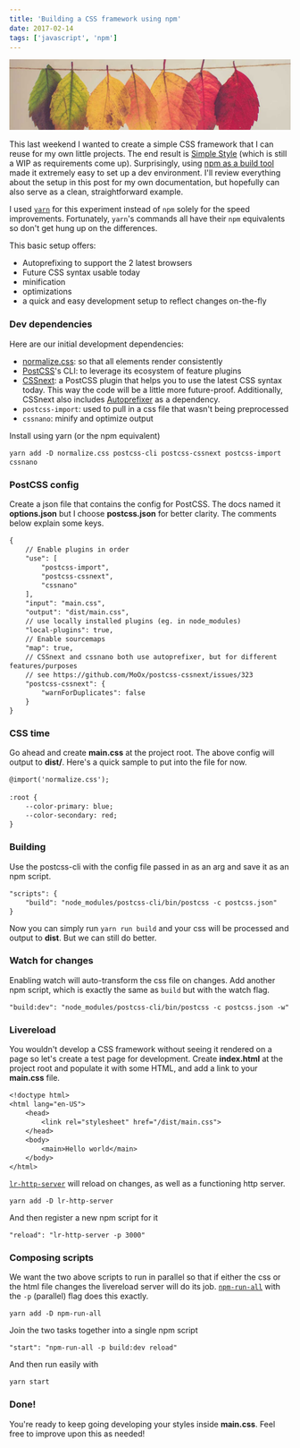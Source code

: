 ```yaml
---
title: 'Building a CSS framework using npm'
date: 2017-02-14
tags: ['javascript', 'npm']
---
```


!["Leaves"](./leaves.jpg)

This last weekend I wanted to create a simple CSS framework that I can reuse for my own little projects. The end result is [Simple Style](https://github.com/filoxo/simple-style) (which is still a WIP as requirements come up). Surprisingly, using [npm as a build tool](https://medium.com/@dabit3/introduction-to-using-npm-as-a-build-tool-b41076f488b0#.5w4loc8uy) made it extremely easy to set up a dev environment. I'll review everything about the setup in this post for my own documentation, but hopefully can also serve as a clean, straightforward example.

I used [`yarn`](https://yarnpkg.com/en/) for this experiment instead of `npm` solely for the speed improvements. Fortunately, `yarn`'s commands all have their `npm` equivalents so don't get hung up on the differences.

This basic setup offers:

- Autoprefixing to support the 2 latest browsers
- Future CSS syntax usable today
- minification
- optimizations
- a quick and easy development setup to reflect changes on-the-fly

### Dev dependencies

Here are our initial development dependencies:

- [normalize.css](https://necolas.github.io/normalize.css/): so that all elements render consistently
- [PostCSS](https://github.com/postcss/postcss)'s CLI: to leverage its ecosystem of feature plugins
- [CSSnext](http://cssnext.io/): a PostCSS plugin that helps you to use the latest CSS syntax today. This way the code will be a little more future-proof. Additionally, CSSnext also includes [Autoprefixer](https://github.com/postcss/autoprefixer) as a dependency.
- `postcss-import`: used to pull in a css file that wasn't being preprocessed
- `cssnano`: minify and optimize output

Install using yarn (or the npm equivalent)

    yarn add -D normalize.css postcss-cli postcss-cssnext postcss-import cssnano

### PostCSS config

Create a json file that contains the config for PostCSS. The docs named it **options.json** but I choose **postcss.json** for better clarity. The comments below explain some keys.

    {
        // Enable plugins in order
        "use": [
            "postcss-import",
            "postcss-cssnext",
            "cssnano"
        ],
        "input": "main.css",
        "output": "dist/main.css",
        // use locally installed plugins (eg. in node_modules)
        "local-plugins": true,
        // Enable sourcemaps
        "map": true,
        // CSSnext and cssnano both use autoprefixer, but for different features/purposes
        // see https://github.com/MoOx/postcss-cssnext/issues/323
        "postcss-cssnext": {
            "warnForDuplicates": false
        }
    }

### CSS time

Go ahead and create **main.css** at the project root. The above config will output to **dist/**. Here's a quick sample to put into the file for now.

    @import('normalize.css');

    :root {
        --color-primary: blue;
        --color-secondary: red;
    }

### Building

Use the postcss-cli with the config file passed in as an arg and save it as an npm script.

    "scripts": {
        "build": "node_modules/postcss-cli/bin/postcss -c postcss.json"
    }

Now you can simply run `yarn run build` and your css will be processed and output to **dist**. But we can still do better.

### Watch for changes

Enabling watch will auto-transform the css file on changes. Add another npm script, which is exactly the same as `build` but with the watch flag.

    "build:dev": "node_modules/postcss-cli/bin/postcss -c postcss.json -w"

### Livereload

You wouldn't develop a CSS framework without seeing it rendered on a page so let's create a test page for development. Create **index.html** at the project root and populate it with some HTML, and add a link to your **main.css** file.

    <!doctype html>
    <html lang="en-US">
        <head>
            <link rel="stylesheet" href="/dist/main.css">
        </head>
        <body>
            <main>Hello world</main>
        </body>
    </html>

[`lr-http-server`](https://www.npmjs.com/package/lr-http-server) will reload on changes, as well as a functioning http server.

    yarn add -D lr-http-server

And then register a new npm script for it

    "reload": "lr-http-server -p 3000"

### Composing scripts

We want the two above scripts to run in parallel so that if either the css or the html file changes the livereload server will do its job. [`npm-run-all`](https://www.npmjs.com/package/npm-run-all) with the `-p` (parallel) flag does this exactly.

    yarn add -D npm-run-all

Join the two tasks together into a single npm script

    "start": "npm-run-all -p build:dev reload"

And then run easily with

    yarn start

### Done!

You're ready to keep going developing your styles inside **main.css**. Feel free to improve upon this as needed!